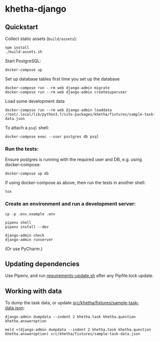 khetha-django
=============

Quickstart
----------

Collect static assets (``build/assets``):

```shell
npm install
./build-assets.sh
```

Start PostgreSQL:

```
docker-compose up
```

Set up database tables first time you set up the database

```
docker-compose run --rm web django-admin migrate
docker-compose run --rm web django-admin createsuperuser
```

Load some development data

```
docker-compose run --rm web django-admin loaddata /root/.local/lib/python3.7/site-packages/khetha/fixtures/sample-task-data.json
```

To attach a `psql` shell:

    docker-compose exec --user postgres db psql

### Run the tests:

Ensure postgres is running with the required user and DB, e.g. using docker-compose:

```
docker-compose up db
```

If using docker-compose as above, then run the tests in another shell:

```
tox
```

### Create an environment and run a development server:

```
cp -p .env.example .env

pipenv shell
pipenv install --dev

django-admin check
django-admin runserver
```

(Or use PyCharm.)


Updating dependencies
---------------------

Use Pipenv, and run [requirements-update.sh] after any Pipfile.lock update.

[requirements-update.sh]: requirements-update.sh


Working with data
-----------------

To dump the task data, or update [src/khetha/fixtures/sample-task-data.json]:

```shell
django-admin dumpdata --indent 2 khetha.task khetha.question khetha.answeroption

meld <(django-admin dumpdata --indent 2 khetha.task khetha.question khetha.answeroption) src/khetha/fixtures/sample-task-data.json
```

[src/khetha/fixtures/sample-task-data.json]: src/khetha/fixtures/sample-task-data.json
